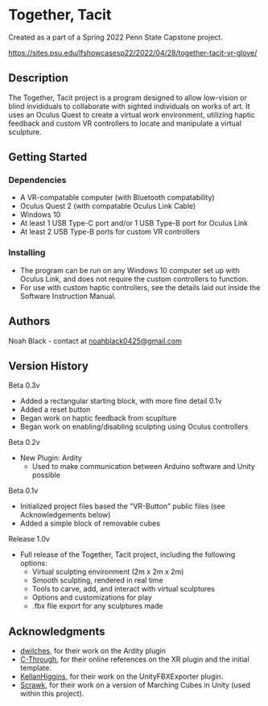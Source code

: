# Together, Tacit

Created as a part of a Spring 2022 Penn State Capstone project.

https://sites.psu.edu/lfshowcasesp22/2022/04/28/together-tacit-vr-glove/

## Description

The Together, Tacit project is a program designed to allow low-vision or blind invididuals to collaborate with sighted individuals on works of art. It uses an Oculus Quest to create a virtual work environment, utilizing haptic feedback and custom VR controllers to locate and manipulate a virtual sculpture.

## Getting Started

### Dependencies

* A VR-compatable computer (with Bluetooth compatability)
* Oculus Quest 2 (with compatable Oculus Link Cable)
* Windows 10
* At least 1 USB Type-C port and/or 1 USB Type-B port for Oculus Link
* At least 2 USB Type-B ports for custom VR controllers

### Installing

* The program can be run on any Windows 10 computer set up with Oculus Link, and does not require the custom controllers to function.
* For use with custom haptic controllers, see the details laid out inside the Software Instruction Manual.

## Authors

Noah Black - contact at noahblack0425@gmail.com

## Version History

Beta 0.3v
  * Added a rectangular starting block, with more fine detail 0.1v
  * Added a reset button
  * Began work on haptic feedback from scuplture
  * Began work on enabling/disabling sculpting using Oculus controllers

Beta 0.2v
  * New Plugin: Ardity
    * Used to make communication between Arduino software and Unity possible

Beta 0.1v
  * Initialized project files based the "VR-Button" public files (see Acknowledgements below)
  * Added a simple block of removable cubes

Release 1.0v
  * Full release of the Together, Tacit project, including the following options:
    * Virtual sculpting environment (2m x 2m x 2m)
    * Smooth sculpting, rendered in real time
    * Tools to carve, add, and interact with virtual sculptures
    * Options and customizations for play
    * .fbx file export for any sculptures made

## Acknowledgments

* [dwilches](https://github.com/dwilches/Ardity), for their work on the Ardity plugin
* [C-Through](https://github.com/C-Through/VR-Button), for their online references on the XR plugin and the initial template.
* [KellanHiggins](https://github.com/KellanHiggins/UnityFBXExporter), for their work on the UnityFBXExporter plugin.
* [Scrawk](https://github.com/Scrawk/Marching-Cubes), for their work on a version of Marching Cubes in Unity (used within this project).
